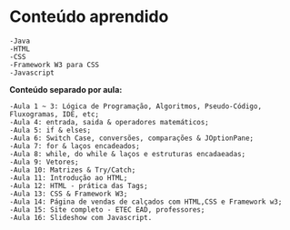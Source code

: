 # Conteúdo aprendido

    -Java
    -HTML
    -CSS
    -Framework W3 para CSS
    -Javascript
    
    
   **Conteúdo separado por aula:**
   
    -Aula 1 ~ 3: Lógica de Programação, Algoritmos, Pseudo-Código, Fluxogramas, IDE, etc;
    -Aula 4: entrada, saida & operadores matemáticos;
    -Aula 5: if & elses;
    -Aula 6: Switch Case, conversões, comparações & JOptionPane;
    -Aula 7: for & laços encadeados;
    -Aula 8: while, do while & laços e estruturas encadaeadas;
    -Aula 9: Vetores;
    -Aula 10: Matrizes & Try/Catch;
    -Aula 11: Introdução ao HTML;
    -Aula 12: HTML - prática das Tags;
    -Aula 13: CSS & Framework W3;
    -Aula 14: Página de vendas de calçados com HTML,CSS e Framework w3;
    -Aula 15: Site completo - ETEC EAD, professores;
    -Aula 16: Slideshow com Javascript.
    
